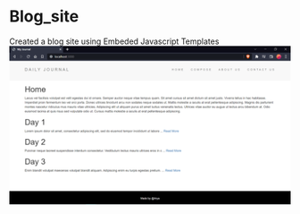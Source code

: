 # Blog_site
Created a blog site using Embeded Javascript Templates
<img src="images/capture.PNG"></img>
